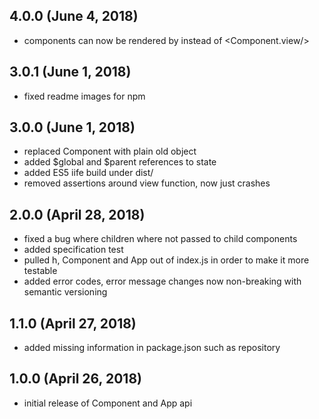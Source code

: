## 4.0.0 (June 4, 2018)
 * components can now be rendered by <Component/> instead of <Component.view/>

## 3.0.1 (June 1, 2018)
 * fixed readme images for npm

## 3.0.0 (June 1, 2018)
 * replaced Component with plain old object
 * added $global and $parent references to state
 * added ES5 iife build under dist/
 * removed assertions around view function, now just crashes

## 2.0.0 (April 28, 2018)
 * fixed a bug where children where not passed to child components
 * added specification test
 * pulled h, Component and App out of index.js in order to make it more testable
 * added error codes, error message changes now non-breaking with semantic versioning

## 1.1.0 (April 27, 2018)
 * added missing information in package.json such as repository

## 1.0.0 (April 26, 2018)
 * initial release of Component and App api

